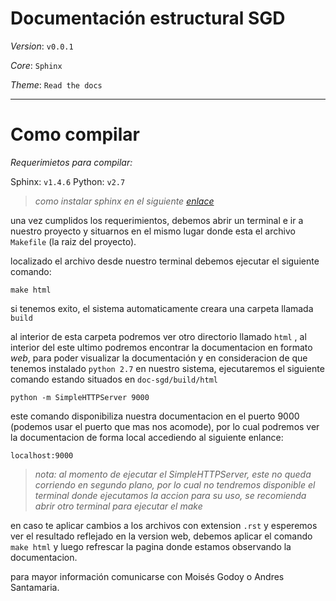 # Documentación estructural SGD

_Version_: ```v0.0.1```

_Core_: ```Sphinx```

_Theme_: ```Read the docs```


____________

# Como compilar

_Requerimietos para compilar:_

Sphinx: ```v1.4.6```
Python: ```v2.7```

>_como instalar sphinx en el siguiente [enlace](http://www.sphinx-doc.org/es/stable/install.html)_

una vez cumplidos los requerimientos, debemos abrir un terminal e ir a nuestro proyecto y situarnos 
en el mismo lugar donde esta el archivo ```Makefile``` (la raiz del proyecto).

localizado el archivo desde nuestro terminal debemos ejecutar el siguiente comando:

```make html```

si tenemos exito, el sistema automaticamente creara una carpeta llamada ```build```

al interior de esta carpeta podremos ver otro directorio llamado ```html``` , al interior del este ultimo
podremos encontrar la documentacion en formato _web_, para poder visualizar la documentación y en consideracion de que tenemos
instalado ```python 2.7``` en nuestro sistema, ejecutaremos el siguiente comando estando situados en ```doc-sgd/build/html```

```python -m SimpleHTTPServer 9000```

este comando disponibiliza nuestra documentacion en el puerto 9000 (podemos usar el puerto que mas nos acomode), por lo cual
podremos ver la documentacion de forma local accediendo al siguiente enlance:

```localhost:9000```

>_nota: al momento de ejecutar el SimpleHTTPServer, este no queda corriendo en segundo plano, por lo cual no tendremos disponible_
>_el terminal donde ejecutamos la accion para su uso, se recomienda abrir otro terminal para ejecutar el make_


en caso te aplicar cambios a los archivos con extension ```.rst``` y esperemos ver el resultado reflejado en la version web, debemos 
aplicar el comando ```make html``` y luego refrescar la pagina donde estamos observando la documentacion.

para mayor información comunicarse con Moisés Godoy o Andres Santamaria.


